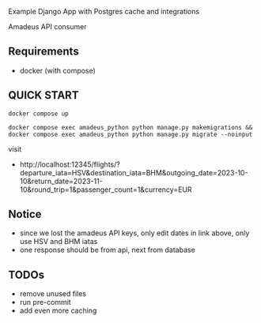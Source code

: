 Example Django App with Postgres cache and integrations

Amadeus API consumer

## Requirements
- docker (with compose)

## QUICK START
```console
docker compose up

docker compose exec amadeus_python python manage.py makemigrations &&
docker compose exec amadeus_python python manage.py migrate --noinput
```
visit 
- http://localhost:12345/flights/?departure_iata=HSV&destination_iata=BHM&outgoing_date=2023-10-10&return_date=2023-11-10&round_trip=1&passenger_count=1&currency=EUR

## Notice
- since we lost the amadeus API keys, only edit dates in link above, only use HSV and BHM iatas 
- one response should be from api, next from database

## TODOs
- remove unused files
- run pre-commit
- add even more caching
